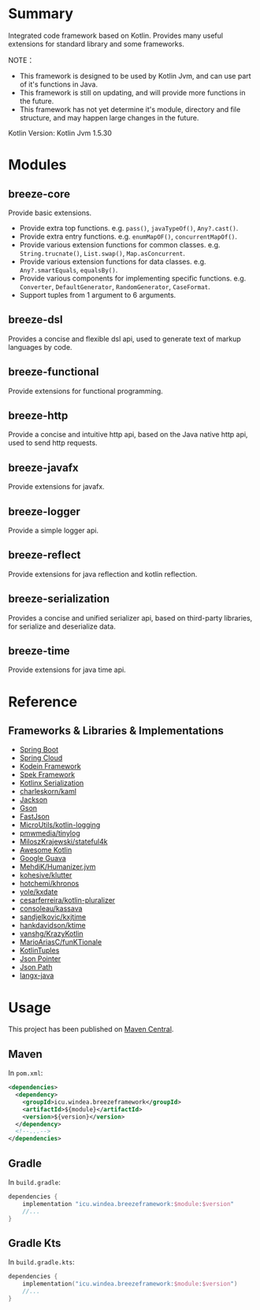 # Summary

Integrated code framework based on Kotlin. Provides many useful extensions for standard library and some frameworks.

NOTE：

* This framework is designed to be used by Kotlin Jvm, and can use part of it's functions in Java.
* This framework is still on updating, and will provide more functions in the future.
* This framework has not yet determine it's module, directory and file structure, and may happen large changes in the future.

Kotlin Version: Kotlin Jvm 1.5.30

# Modules

## breeze-core

Provide basic extensions.

* Provide extra top functions. e.g. `pass()`, `javaTypeOf()`, `Any?.cast()`.
* Provide extra entry functions. e.g. `enumMapOF()`, `concurrentMapOf()`.
* Provide various extension functions for common classes. e.g. `String.trucnate()`, `List.swap()`, `Map.asConcurrent`.
* Provide various extension functions for data classes. e.g. `Any?.smartEquals`, `equalsBy()`.
* Provide various components for implementing specific functions. e.g. `Converter`, `DefaultGenerator`, `RandomGenerator`, `CaseFormat`.
* Support tuples from 1 argument to 6 arguments.

## breeze-dsl

Provides a concise and flexible dsl api, used to generate text of markup languages by code.

## breeze-functional

Provide extensions for functional programming.

## breeze-http

Provide a concise and intuitive http api, based on the Java native http api, used to send http requests.

## breeze-javafx

Provide extensions for javafx.

## breeze-logger

Provide a simple logger api.

## breeze-reflect

Provide extensions for java reflection and kotlin reflection.

## breeze-serialization

Provides a concise and unified serializer api, based on third-party libraries, for serialize and deserialize data.

## breeze-time

Provide extensions for java time api.

# Reference

## Frameworks & Libraries & Implementations

* [Spring Boot](https://github.com/spring-projects/spring-boot)
* [Spring Cloud](https://github.com/spring-cloud)
* [Kodein Framework](https://github.com/Kodein-Framework/Kodein-DI)
* [Spek Framework](https://github.com/spekframework/spek)
* [Kotlinx Serialization](https://github.com/Kotlin/kotlinx.serialization)
* [charleskorn/kaml](https://github.com/charleskorn/kaml)
* [Jackson](https://github.com/FasterXML/jackson)
* [Gson](https://github.com/google/gson)
* [FastJson](https://github.com/alibaba/fastjson)
* [MicroUtils/kotlin-logging](https://github.com/MicroUtils/kotlin-logging)
* [pmwmedia/tinylog](https://github.com/pmwmedia/tinylog)
* [MiloszKrajewski/stateful4k](https://github.com/MiloszKrajewski/stateful4k)
* [Awesome Kotlin](https://github.com/KotlinBy/awesome-kotlin)
* [Google Guava](https://github.com/google/guava)
* [MehdiK/Humanizer.jvm](https://github.com/MehdiK/Humanizer.jvm)
* [kohesive/klutter](https://github.com/kohesive/klutter)
* [hotchemi/khronos](https://github.com/hotchemi/khronos)
* [yole/kxdate](https://github.com/yole/kxdate)
* [cesarferreira/kotlin-pluralizer](https://github.com/cesarferreira/kotlin-pluralizer)
* [consoleau/kassava](https://github.com/consoleau/kassava)
* [sandjelkovic/kxjtime](https://github.com/sandjelkovic/kxjtime)
* [hankdavidson/ktime](https://github.com/hankdavidson/ktime)
* [vanshg/KrazyKotlin](https://github.com/vanshg/KrazyKotlin)
* [MarioAriasC/funKTionale](https://github.com/MarioAriasC/funKTionale/tree/master/funktionale-composition)
* [KotlinTuples](https://github.com/enbandari/KotlinTuples)
* [Json Pointer](https://tools.ietf.org/html/rfc6901)
* [Json Path](https://github.com/json-path/JsonPath)
* [langx-java](https://github.com/fangjinuo/langx-java)

# Usage

This project has been published on [Maven Central](https://repo1.maven.org/maven2).

## Maven

In `pom.xml`:

```xml
<dependencies>
  <dependency>
    <groupId>icu.windea.breezeframework</groupId>
    <artifactId>${module}</artifactId>
    <version>${version}</version>
  </dependency>
  <!--...-->
</dependencies>
```

## Gradle

In `build.gradle`:

```groovy
dependencies {
    implementation "icu.windea.breezeframework:$module:$version"
    //...
}
```

## Gradle Kts

In `build.gradle.kts`:

```kotlin
dependencies {
    implementation("icu.windea.breezeframework:$module:$version")
    //...
}
```